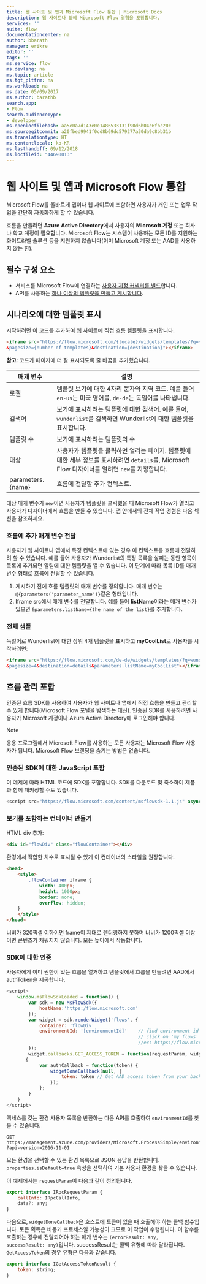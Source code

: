 ```yaml
---
title: 웹 사이트 및 앱과 Microsoft Flow 통합 | Microsoft Docs
description: 웹 사이트나 앱에 Microsoft Flow 경험을 포함합니다.
services: ''
suite: flow
documentationcenter: na
author: bbarath
manager: erikre
editor: ''
tags: ''
ms.service: flow
ms.devlang: na
ms.topic: article
ms.tgt_pltfrm: na
ms.workload: na
ms.date: 05/09/2017
ms.author: barathb
search.app:
- Flow
search.audienceType:
- developer
ms.openlocfilehash: aa5e0a7d143e0e1486533131f90d6b04c6fbc20c
ms.sourcegitcommit: a20fbed9941f0cd8b69dc579277a30da9c8bb31b
ms.translationtype: HT
ms.contentlocale: ko-KR
ms.lasthandoff: 09/12/2018
ms.locfileid: "44690013"
---
```

# <a name="integrate-microsoft-flow-with-websites-and-apps"></a>웹 사이트 및 앱과 Microsoft Flow 통합
Microsoft Flow를 올바르게 앱이나 웹 사이트에 포함하면 사용자가 개인 또는 업무 작업을 간단히 자동화하게 할 수 있습니다.

흐름을 만들려면 **Azure Active Directory**에서 사용자의 **Microsoft 계정** 또는 회사나 학교 계정이 필요합니다. Microsoft Flow는 시스템이 사용하는 모든 ID를 지원하는 화이트라벨 솔루션 등을 지원하지 않습니다(이미 Microsoft 계정 또는 AAD를 사용하지 않는 한).

## <a name="prerequisites"></a>필수 구성 요소
* 서비스를 Microsoft Flow에 연결하는 [사용자 지정 커넥터를 빌드](register-custom-api.md)합니다.
* API를 사용하는 [하나 이상의 템플릿을 만들고 게시합니다](../publish-a-template.md).

## <a name="show-templates-for-your-scenarios"></a>시나리오에 대한 템플릿 표시
시작하려면 이 코드를 추가하여 웹 사이트에 직접 흐름 템플릿을 표시합니다.

```html
<iframe src="https://flow.microsoft.com/{locale}/widgets/templates/?q={search term}
&pagesize={number of templates}&destination={destination}"></iframe>
```

**참고**: 코드가 페이지에 더 잘 표시되도록 줄 바꿈을 추가했습니다.

| 매개 변수 | 설명 |
| --- | --- |
| 로캘 |템플릿 보기에 대한 4자리 문자와 지역 코드. 예를 들어 `en-us`는 미국 영어를, `de-de`는 독일어를 나타냅니다. |
| 검색어 |보기에 표시하려는 템플릿에 대한 검색어. 예를 들어, `wunderlist`를 검색하면 Wunderlist에 대한 템플릿을 표시합니다. |
| 템플릿 수 |보기에 표시하려는 템플릿의 수 |
| 대상 |사용자가 템플릿을 클릭하면 열리는 페이지. 템플릿에 대한 세부 정보를 표시하려면 `details`를, Microsoft Flow 디자이너를 열려면 `new`를 지정합니다. |
| parameters.{name} |흐름에 전달할 추가 컨텍스트. |

대상 매개 변수가 `new`이면 사용자가 템플릿을 클릭했을 때 Microsoft Flow가 열리고 사용자가 디자이너에서 흐름을 만들 수 있습니다. 앱 안에서의 전체 작업 경험은 다음 섹션을 참조하세요.

### <a name="passing-additional-parameters-to-the-flow"></a>흐름에 추가 매개 변수 전달
사용자가 웹 사이트나 앱에서 특정 컨텍스트에 있는 경우 이 컨텍스트를 흐름에 전달하려 할 수 있습니다. 예를 들어 사용자가 Wunderlist의 특정 목록을 살피는 동안 항목이 목록에 추가되면 알림에 대한 템플릿을 열 수 있습니다. 이 단계에 따라 목록 ID를 매개 변수 형태로 흐름에 전달할 수 있습니다.

1. 게시하기 전에 흐름 템플릿의 매개 변수를 정의합니다. 매개 변수는 `@{parameters('parameter_name')}`같은 형태입니다.
2. Iframe src에서 매개 변수를 전달합니다. 예를 들어 **listName**이라는 매개 변수가 있으면 `&parameters.listName={the name of the list}`를 추가합니다.

### <a name="full-sample"></a>전체 샘플
독일어로 Wunderlist에 대한 상위 4개 템플릿을 표시하고 **myCoolList**로 사용자를 시작하려면:

```html
<iframe src="https://flow.microsoft.com/de-de/widgets/templates/?q=wunderlist
&pagesize=4&destination=details&parameters.listName=myCoolList"></iframe>
```

## <a name="embed-the-management-of-flows"></a>흐름 관리 포함
인증된 흐름 SDK를 사용하여 사용자가 웹 사이트나 앱에서 직접 흐름을 만들고 관리할 수 있게 합니다(Microsoft Flow 포털을 탐색하는 대신). 인증된 SDK를 사용하려면 사용자가 Microsoft 계정이나 Azure Active Directory에 로그인해야 합니다.

> [!NOTE]
> 응용 프로그램에서 Microsoft Flow를 사용하는 모든 사용자는 Microsoft Flow 사용자가 됩니다. Microsoft Flow 브랜딩을 숨기는 방법은 없습니다.
> 
> 

### <a name="include-the-javascript-for-the-authenticated-sdk"></a>인증된 SDK에 대한 JavaScript 포함
이 예제에 따라 HTML 코드에 SDK를 포함합니다. SDK를 다운로드 및 축소하여 제품과 함께 패키징할 수도 있습니다.

```javascript
<script src="https://flow.microsoft.com/content/msflowsdk-1.1.js" async defer></script>
```

### <a name="create-a-container-to-contain-the-view"></a>보기를 포함하는 컨테이너 만들기
HTML div 추가:

```html
<div id="flowDiv" class="flowContainer"></div>
```

환경에서 적합한 치수로 표시될 수 있게 이 컨테이너의 스타일을 권장합니다.

```html
<head>
    <style>
        .flowContainer iframe {
            width: 400px;
            height: 1000px;
            border: none;
            overflow: hidden;
    }
    </style>
</head>
```

너비가 320픽셀 이하이면 frame이 제대로 렌더링하지 못하며 너비가 1200픽셀 이상이면 콘텐츠가 채워지지 않습니다. 모든 높이에서 작동합니다.

### <a name="authentication-against-the-sdk"></a>SDK에 대한 인증
사용자에게 이미 권한이 있는 흐름을 열거하고 템플릿에서 흐름을 만들려면 AAD에서 authToken을 제공합니다.

```javascript
<script>
    window.msFlowSdkLoaded = function() {
        var sdk = new MsFlowSdk({
            hostName:'https:/flow.microsoft.com'
        });
        var widget = sdk.renderWidget('flows', {
            container: 'flowDiv'
            environmentId: '[environmentId]'    // find environment id from browser URL when you 
                                                // click on 'my flows'
                                                //ex: https://flow.microsoft.com/manage/environments/[environmentId]/flows
        });
        widget.callbacks.GET_ACCESS_TOKEN = function(requestParam, widgetDoneCallback)
       {
            var authCallback = function(token) {
                widgetDoneCallback(null, {
                    token: token // Get AAD access token from your backend system
                });
            };
        }
    }
</script>
```

액세스를 갖는 환경 사용자 목록을 반환하는 다음 API를 호출하여 `environmentId`를 찾을 수 있습니다.

```http
GET https://management.azure.com/providers/Microsoft.ProcessSimple/environments
?api-version=2016-11-01 
```

모든 환경을 선택할 수 있는 환경 목록으로 JSON 응답을 반환합니다. `properties.isDefault=true` 속성을 선택하여 기본 사용자 환경을 찾을 수 있습니다.

이 예제에서는 `requestParam`이 다음과 같이 정의됩니다.

```javascript
export interface IRpcRequestParam {
    callInfo: IRpcCallInfo,
    data?: any;
}
```

다음으로, `widgetDoneCallback`은 호스트에 토큰이 있을 때 호출해야 하는 콜백 함수입니다. 토큰 획득은 비동기 프로세스일 가능성이 크므로 이 작업이 수행됩니다. 이 함수를 호출하는 경우에 전달되어야 하는 매개 변수는 `(errorResult: any, successResult: any)`입니다. successResult는 콜백 유형에 따라 달라집니다. `GetAccessToken`의 경우 유형은 다음과 같습니다.

```javascript
export interface IGetAccessTokenResult {
    token: string;
}
```
